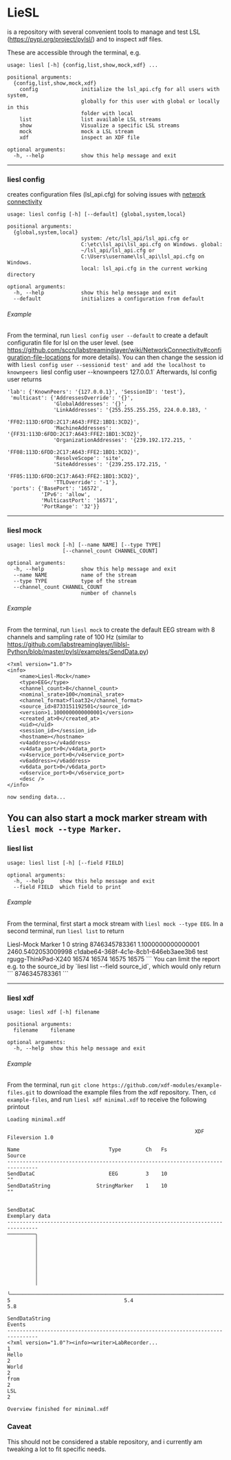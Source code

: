 # LieSL

is a repository with several convenient tools to manage and test LSL
(https://pypi.org/project/pylsl/) and to inspect xdf files.

These are accessible through the terminal, e.g. 
```{bash}
usage: liesl [-h] {config,list,show,mock,xdf} ...

positional arguments:
  {config,list,show,mock,xdf}
    config              initialize the lsl_api.cfg for all users with system,
                        globally for this user with global or locally in this
                        folder with local
    list                list available LSL streams
    show                Visualize a specific LSL streams
    mock                mock a LSL stream
    xdf                 inspect an XDF file

optional arguments:
  -h, --help            show this help message and exit
```
---
### liesl config

creates configuration files (lsl_api.cfg) for solving issues with
[network connectivity](https://github.com/sccn/labstreaminglayer/wiki/NetworkConnectivity#configuration-file-locations)
```
usage: liesl config [-h] [--default] {global,system,local}

positional arguments:
  {global,system,local}
                        system: /etc/lsl_api/lsl_api.cfg or
                        C:\etc\lsl_api\lsl_api.cfg on Windows. global:
                        ~/lsl_api/lsl_api.cfg or
                        C:\Users\username\lsl_api\lsl_api.cfg on Windows.
                        local: lsl_api.cfg in the current working directory

optional arguments:
  -h, --help            show this help message and exit
  --default             initializes a configuration from default
```

###### Example 

From the terminal, run ```liesl config user --default``` to create a default configuratin
file for lsl on the user level. (see
https://github.com/sccn/labstreaminglayer/wiki/NetworkConnectivity#configuration-file-locations
for more details). You can then change the session id with `liesl config
user --sessionid test' and add the localhost to knownpeers `liesl config user
--knownpeers 127.0.0.1`  Afterwards, lsl config user returns 
```
'lab': {'KnownPeers': '{127.0.0.1}', 'SessionID': 'test'},
 'multicast': {'AddressesOverride': '{}',
               'GlobalAddresses': '{}',
               'LinkAddresses': '{255.255.255.255, 224.0.0.183, '
                                'FF02:113D:6FDD:2C17:A643:FFE2:1BD1:3CD2}',
               'MachineAddresses': '{FF31:113D:6FDD:2C17:A643:FFE2:1BD1:3CD2}',
               'OrganizationAddresses': '{239.192.172.215, '
                                        'FF08:113D:6FDD:2C17:A643:FFE2:1BD1:3CD2}',
               'ResolveScope': 'site',
               'SiteAddresses': '{239.255.172.215, '
                                'FF05:113D:6FDD:2C17:A643:FFE2:1BD1:3CD2}',
               'TTLOverride': '-1'},
 'ports': {'BasePort': '16572',
           'IPv6': 'allow',
           'MulticastPort': '16571',
           'PortRange': '32'}}
```
---
### liesl mock
```
usage: liesl mock [-h] [--name NAME] [--type TYPE]
                  [--channel_count CHANNEL_COUNT]

optional arguments:
  -h, --help            show this help message and exit
  --name NAME           name of the stream
  --type TYPE           type of the stream
  --channel_count CHANNEL_COUNT
                        number of channels
```
###### Example
From the terminal, run  `liesl mock` to create the default EEG stream with 8
channels and sampling rate of 100 Hz (similar to https://github.com/labstreaminglayer/liblsl-Python/blob/master/pylsl/examples/SendData.py)
```
<?xml version="1.0"?>
<info>
	<name>Liesl-Mock</name>
	<type>EEG</type>
	<channel_count>8</channel_count>
	<nominal_srate>100</nominal_srate>
	<channel_format>float32</channel_format>
	<source_id>8733151192501</source_id>
	<version>1.1000000000000001</version>
	<created_at>0</created_at>
	<uid></uid>
	<session_id></session_id>
	<hostname></hostname>
	<v4address></v4address>
	<v4data_port>0</v4data_port>
	<v4service_port>0</v4service_port>
	<v6address></v6address>
	<v6data_port>0</v6data_port>
	<v6service_port>0</v6service_port>
	<desc />
</info>

now sending data...
```

You can also start a mock marker stream with  `liesl mock --type Marker`.
---
### liesl list
```
usage: liesl list [-h] [--field FIELD]

optional arguments:
  -h, --help     show this help message and exit
  --field FIELD  which field to print
```
###### Example
From the terminal, first start a mock stream with `liesl mock --type EEG`. In a
second terminal, run `liesl list` to return 

<?xml version="1.0"?>
<info>
	<name>Liesl-Mock</name>
	<type>Marker</type>
	<channel_count>1</channel_count>
	<nominal_srate>0</nominal_srate>
	<channel_format>string</channel_format>
	<source_id>8746345783361</source_id>
	<version>1.1000000000000001</version>
	<created_at>2460.5402053009998</created_at>
	<uid>c1dabe64-368f-4c1e-8cb1-646eb3aee3b6</uid>
	<session_id>test</session_id>
	<hostname>rgugg-ThinkPad-X240</hostname>
	<v4address />
	<v4data_port>16574</v4data_port>
	<v4service_port>16574</v4service_port>
	<v6address />
	<v6data_port>16575</v6data_port>
	<v6service_port>16575</v6service_port>
	<desc />
</info>
```
You can limit the report e.g. to the source_id by `liesl list --field source_id`,
which would only return
```
8746345783361
```


---
### liesl xdf
```
usage: liesl xdf [-h] filename

positional arguments:
  filename    filename

optional arguments:
  -h, --help  show this help message and exit
```
###### Example
From the terminal, run `git clone https://github.com/xdf-modules/example-files.git` to
download the example files from the xdf repository. Then, `cd example-files`,
and run `liesl xdf minimal.xdf` to receive the following printout
```{bash}
Loading minimal.xdf

                                                             XDF Fileversion 1.0

Name                             Type        Ch   Fs                      Source
--------------------------------------------------------------------------------
SendDataC                        EEG         3    10                          ""
SendDataString               StringMarker    1    10                          ""


SendDataC                                                         Exemplary data
--------------------------------------------------------------------------------
─────────╮                                                                      
         │                                                                      
         │                                                                      
         │                                                                      
         │                                                                      
         │                                                                      
         │                                                                      
         │                                                                      
         │                                                                      
         ╰──────────────────────────────────────────────────────────────────────
5                                     5.4                                    5.8

SendDataString                                                            Events
--------------------------------------------------------------------------------
<?xml version="1.0"?><info><writer>LabRecorder...                              1
Hello                                                                          2
World                                                                          2
from                                                                           2
LSL                                                                            2

Overview finished for minimal.xdf
```
### Caveat
This should not be considered a stable repository, and i currently am 
tweaking a lot to fit specific needs.

